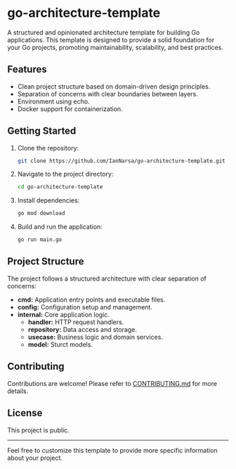 # go-architecture-template

A structured and opinionated architecture template for building Go applications. This template is designed to provide a solid foundation for your Go projects, promoting maintainability, scalability, and best practices.

## Features

- Clean project structure based on domain-driven design principles.
- Separation of concerns with clear boundaries between layers.
- Environment using echo.
- Docker support for containerization.

## Getting Started

1. Clone the repository:

   ```bash
   git clone https://github.com/IanNarsa/go-architecture-template.git
   ```

2. Navigate to the project directory:

   ```bash
   cd go-architecture-template
   ```

3. Install dependencies:

   ```bash
   go mod download
   ```

4. Build and run the application:

   ```bash
   go run main.go
   ```

## Project Structure

The project follows a structured architecture with clear separation of concerns:

- **cmd:** Application entry points and executable files.
- **config:** Configuration setup and management.
- **internal:** Core application logic.
  - **handler:** HTTP request handlers.
  - **repository:** Data access and storage.
  - **usecase:** Business logic and domain services.
  - **model:** Sturct models.

## Contributing

Contributions are welcome! Please refer to [CONTRIBUTING.md](CONTRIBUTING.md) for more details.

## License

This project is public.

---

Feel free to customize this template to provide more specific information about your project.